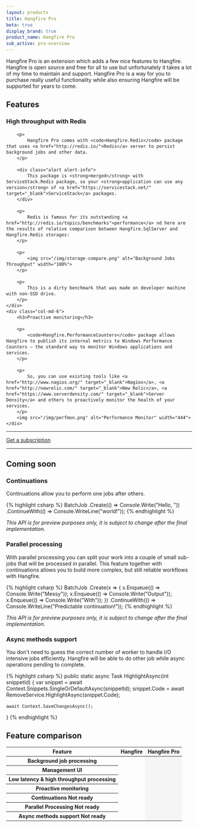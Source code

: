 ```yaml
---
layout: products
title: Hangfire Pro
beta: true
display_brand: true
product_name: Hangfire Pro
sub_active: pro-overview
---
```


<p>
    Hangfire Pro is an extension which adds a few nice features to Hangfire.  Hangfire is open source and free for all to use but unfortunately it takes a lot of my time to maintain and support.  Hangfire Pro is a way for you to purchase really useful functionality while also ensuring Hangfire will be supported for years to come.
</p>

## Features

<div class="row">
    <div class="col-md-6">
        <h3>High throughput with Redis</h3>

        <p>
            Hangfire Pro comes with <code>Hangfire.Redis</code> package that uses <a href="http://redis.io/">Redis</a> server to persist background jobs and other data. 
        </p>

        <div class="alert alert-info">
            This package is <strong>merged</strong> with ServiceStack.Redis package, so your <strong>application can use any version</strong> of <a href="https://servicestack.net/" target="_blank">ServiceStack</a> packages.
        </div>

        <p>
            Redis is famous for its outstanding <a href="http://redis.io/topics/benchmarks">performance</a> nd here are the results of relative comparison between Hangfire.SqlServer and Hangfire.Redis storages:
        </p>
        
        <p>
            <img src="/img/storage-compare.png" alt="Background Jobs Throughput" width="100%">
        </p>
        
        <p>
            This is a dirty benchmark that was made on developer machine with non-SSD drive.     
        </p>
    </div>
    <div class="col-md-6">
        <h3>Proactive monitoring</h3>

        <p>
            <code>Hangfire.PerformanceCounters</code> package allows Hangfire to publish its internal metrics to Windows Performance Counters – the standard way to monitor Windows applications and services.
        </p>

        <p>
            So, you can use existing tools like <a href="http://www.nagios.org/" target="_blank">Nagios</a>, <a href="http://newrelic.com/" target="_blank">New Relic</a>, <a href="https://www.serverdensity.com/" target="_blank">Server Density</a> and others to proactively monitor the health of your services.
        </p>
        <img src="/img/perfmon.png" alt="Performance Monitor" width="444">
    </div>
</div>

<div class="text-center">
    <hr>
    <a class="btn btn-lg btn-success" href="/subscriptions.html">Get a subscription</a>
    <hr>
</div>

## Coming soon

### Continuations

Continuations allow you to perform one jobs after others.

{% highlight csharp %}
BatchJob
    .Create(() => Console.Write("Hello, "))
    .ContinueWith(() => Console.WriteLine("world!"));
{% endhighlight %}

*This API is for preview purposes only, it is subject to change after the final implementation.*

### Parallel processing

With parallel processing you can split your work into a couple of small sub-jobs that will be processed in parallel. This feature together with continuations allows you to build more complex, but still reliable workflows with Hangfire.

{% highlight csharp %}
BatchJob
    .Create(x =>
    {
        x.Enqueue(() => Console.Write("Messy"));
        x.Enqueue(() => Console.Write("Output"));
        x.Enqueue(() => Console.Write("With"));
    })
    .ContinueWith(() => Console.WriteLine("Predictable continuation!"));
{% endhighlight %}

*This API is for preview purposes only, it is subject to change after the final implementation.*

### Async methods support

You don't need to guess the correct number of worker to handle I/O intensive jobs efficiently. Hangfire will be able to do other job while async operations pending to complete.

{% highlight csharp %}
public static async Task HighlightAsync(int snippetId)
{
    var snippet = await Context.Snippets.SingleOrDefaultAsync(snippetId);
    snippet.Code = await RemoveService.HighlightAsync(snippet.Code);

    await Context.SaveChangesAsync();
}
{% endhighlight %}

## Feature comparison

<table class="table">
    <colgroup>
        <col>
        <col>
        <col style="background-color: #f5f5f5;">
    </colgroup>
    <thead>
        <tr>
            <th>Feature</th>
            <th>Hangfire</th>
            <th>Hangfire Pro</th>
        </tr>
    </thead>
    <tbody>
        <tr>
            <th>Background job processing</th>
            <td><i class="glyphicon glyphicon-ok"></i></td>
            <td><i class="glyphicon glyphicon-ok"></i></td>
        </tr>
        <tr>
            <th>Management UI</th>
            <td><i class="glyphicon glyphicon-ok"></i></td>
            <td><i class="glyphicon glyphicon-ok"></i></td>
        </tr>
        <tr>
            <th>Low latency &amp; high throughput processing</th>
            <td></td>
            <td><i class="glyphicon glyphicon-ok"></i></td>
        </tr>
        <tr>
            <th>Proactive monitoring</th>
            <td></td>
            <td><i class="glyphicon glyphicon-ok"></i></td>
        </tr>
        <tr>
            <th>Continuations <span class="label label-default">Not ready</span></th>
            <td></td>
            <td><i class="glyphicon glyphicon-cog" title="Under construction"></i></td>
        </tr>
        <tr>
            <th>Parallel Processing <span class="label label-default">Not ready</span></th>
            <td></td>
            <td><i class="glyphicon glyphicon-cog" title="Under construction"></i></td>
        </tr>
        <tr>
            <th>Async methods support <span class="label label-default">Not ready</span></th>
            <td></td>
            <td><i class="glyphicon glyphicon-cog" title="Under construction"></i></td>
        </tr>
    </tbody>
</table>